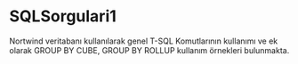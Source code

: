# SQLSorgulari1
Nortwind veritabanı kullanılarak genel T-SQL Komutlarının kullanımı ve ek olarak GROUP BY CUBE, GROUP BY ROLLUP 
kullanım örnekleri bulunmakta.

